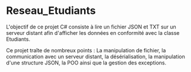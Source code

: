 # Reseau_Etudiants
L'objectif de ce projet C# consiste à lire un fichier JSON et TXT sur un serveur distant afin d'afficher les données en conformité avec la classe Etudiants.

Ce projet traîte de nombreux points : La manipulation de fichier, la communication avec un serveur distant, la désérialisation, la manipulation d'une structure JSON, la POO ainsi que la gestion des exceptions. 
